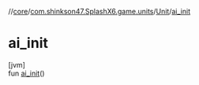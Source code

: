 //[core](../../../index.md)/[com.shinkson47.SplashX6.game.units](../index.md)/[Unit](index.md)/[ai_init](ai_init.md)

# ai_init

[jvm]\
fun [ai_init](ai_init.md)()
